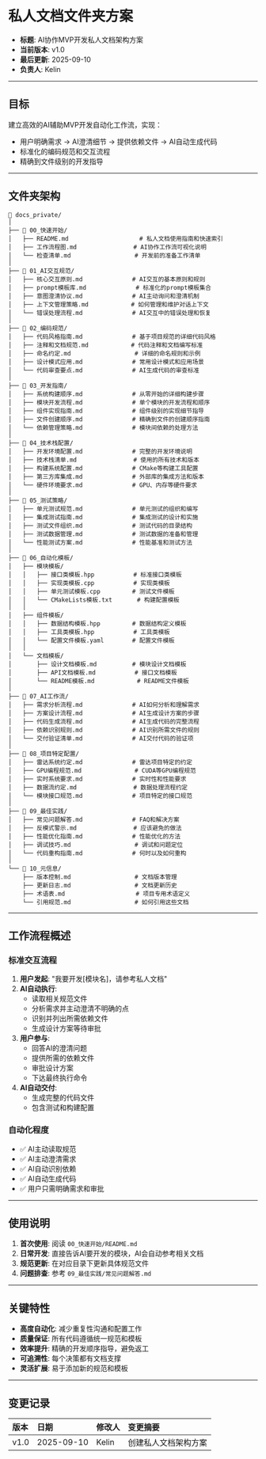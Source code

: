 # 私人文档文件夹方案

- **标题**: AI协作MVP开发私人文档架构方案
- **当前版本**: v1.0
- **最后更新**: 2025-09-10
- **负责人**: Kelin

---

## 目标

建立高效的AI辅助MVP开发自动化工作流，实现：
- 用户明确需求 → AI澄清细节 → 提供依赖文件 → AI自动生成代码
- 标准化的编码规范和交互流程
- 精确到文件级别的开发指导

---

## 文件夹架构

```
📁 docs_private/
│
├── 📁 00_快速开始/
│   ├── README.md                    # 私人文档使用指南和快速索引
│   ├── 工作流程图.md                # AI协作工作流可视化说明
│   └── 检查清单.md                  # 开发前的准备工作清单
│
├── 📁 01_AI交互规范/
│   ├── 核心交互原则.md              # AI交互的基本原则和规则
│   ├── prompt模板库.md              # 标准化的prompt模板集合
│   ├── 意图澄清协议.md              # AI主动询问和澄清机制
│   ├── 上下文管理策略.md            # 如何管理和维护对话上下文
│   └── 错误处理流程.md              # AI交互中的错误处理和恢复
│
├── 📁 02_编码规范/
│   ├── 代码风格指南.md              # 基于项目规范的详细代码风格
│   ├── 注释和文档规范.md            # 代码注释和文档编写标准
│   ├── 命名约定.md                  # 详细的命名规则和示例
│   ├── 设计模式应用.md              # 常用设计模式和应用场景
│   └── 代码审查要点.md              # AI生成代码的审查标准
│
├── 📁 03_开发指南/
│   ├── 系统构建顺序.md              # 从零开始的详细构建步骤
│   ├── 模块开发流程.md              # 单个模块的开发流程和顺序
│   ├── 组件实现指南.md              # 组件级别的实现细节指导
│   ├── 文件创建顺序.md              # 精确到文件的创建顺序指南
│   └── 依赖管理策略.md              # 模块间依赖的处理方法
│
├── 📁 04_技术栈配置/
│   ├── 开发环境配置.md              # 完整的开发环境说明
│   ├── 技术栈清单.md                # 使用的所有技术和版本
│   ├── 构建系统配置.md              # CMake等构建工具配置
│   ├── 第三方库集成.md              # 外部库的集成方法和版本
│   └── 硬件环境要求.md              # GPU、内存等硬件要求
│
├── 📁 05_测试策略/
│   ├── 单元测试规范.md              # 单元测试的组织和编写
│   ├── 集成测试指南.md              # 集成测试的设计和实施
│   ├── 测试文件组织.md              # 测试代码的目录结构
│   ├── 测试数据管理.md              # 测试数据的准备和管理
│   └── 性能测试方案.md              # 性能基准和测试方法
│
├── 📁 06_自动化模板/
│   ├── 模块模板/
│   │   ├── 接口类模板.hpp           # 标准接口类模板
│   │   ├── 实现类模板.cpp           # 实现类模板
│   │   ├── 单元测试模板.cpp         # 测试文件模板
│   │   └── CMakeLists模板.txt       # 构建配置模板
│   │
│   ├── 组件模板/
│   │   ├── 数据结构模板.hpp         # 数据结构定义模板
│   │   ├── 工具类模板.hpp           # 工具类模板
│   │   └── 配置文件模板.yaml        # 配置文件模板
│   │
│   └── 文档模板/
│       ├── 设计文档模板.md          # 模块设计文档模板
│       ├── API文档模板.md           # 接口文档模板
│       └── README模板.md            # README文件模板
│
├── 📁 07_AI工作流/
│   ├── 需求分析流程.md              # AI如何分析和理解需求
│   ├── 方案设计流程.md              # AI生成设计方案的步骤
│   ├── 代码生成流程.md              # AI生成代码的完整流程
│   ├── 依赖识别规则.md              # AI识别所需文件的规则
│   └── 交付验证清单.md              # AI交付代码的验证项
│
├── 📁 08_项目特定配置/
│   ├── 雷达系统约定.md              # 雷达项目特定的约定
│   ├── GPU编程规范.md               # CUDA等GPU编程规范
│   ├── 实时系统要求.md              # 实时性和性能要求
│   ├── 数据流约定.md                # 数据处理流程约定
│   └── 模块接口规范.md              # 项目特定的接口规范
│
├── 📁 09_最佳实践/
│   ├── 常见问题解答.md              # FAQ和解决方案
│   ├── 反模式警示.md                # 应该避免的做法
│   ├── 性能优化指南.md              # 性能优化的方法
│   ├── 调试技巧.md                  # 调试和问题定位
│   └── 代码重构指南.md              # 何时以及如何重构
│
└── 📁 10_元信息/
    ├── 版本控制.md                  # 文档版本管理
    ├── 更新日志.md                  # 文档更新历史
    ├── 术语表.md                    # 项目专用术语定义
    └── 引用规范.md                  # 如何引用这些文档
```

---

## 工作流程概述

### 标准交互流程
1. **用户发起**: "我要开发[模块名]，请参考私人文档"
2. **AI自动执行**:
   - 读取相关规范文件
   - 分析需求并主动澄清不明确的点
   - 识别并列出所需依赖文件
   - 生成设计方案等待审批
3. **用户参与**:
   - 回答AI的澄清问题
   - 提供所需的依赖文件
   - 审批设计方案
   - 下达最终执行命令
4. **AI自动交付**:
   - 生成完整的代码文件
   - 包含测试和构建配置

### 自动化程度
- ✅ AI主动读取规范
- ✅ AI主动澄清需求
- ✅ AI自动识别依赖
- ✅ AI自动生成代码
- ✅ 用户只需明确需求和审批

---

## 使用说明

1. **首次使用**: 阅读 `00_快速开始/README.md`
2. **日常开发**: 直接告诉AI要开发的模块，AI会自动参考相关文档
3. **规范更新**: 在对应目录下更新具体规范文件
4. **问题排查**: 参考 `09_最佳实践/常见问题解答.md`

---

## 关键特性

- **高度自动化**: 减少重复性沟通和配置工作
- **质量保证**: 所有代码遵循统一规范和模板
- **效率提升**: 精确的开发顺序指导，避免返工
- **可追溯性**: 每个决策都有文档支撑
- **灵活扩展**: 易于添加新的规范和模板

---

## 变更记录

| 版本 | 日期       | 修改人 | 变更摘要             |
| :--- | :--------- | :----- | :------------------- |
| v1.0 | 2025-09-10 | Kelin  | 创建私人文档架构方案 |
